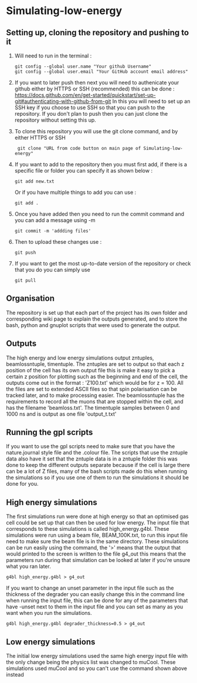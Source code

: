 # Simulating-low-energy

## Setting up, cloning the repository and pushing to it 

1. Will need to run in the terminal :
   
   ```
   git config --global user.name "Your github Username"
   git config --global user.email "Your GitHub account email address"
   ```
2. If you want to later push then next you will need to authenicate your github either by HTTPS or SSH (recommended) this can be done : https://docs.github.com/en/get-started/quickstart/set-up-git#authenticating-with-github-from-git
   In this you will need to set up an SSH key if you choose to use SSH so that you can push to the repository. If you don't plan to push then you can just clone the repository without setting this up. 
   
3. To clone this repository you will use the git clone command, and by either HTTPS or SSH
   
   ```
    git clone "URL from code button on main page of Simulating-low-energy"
   ```
4. If you want to add to the repository then you must first add, if there is a specific file or folder you can specify it as shown below :
   ```
   git add new.txt
   ```
   Or if you have multiple things to add you can use :

   ```
   git add .
   ```
5. Once you have added then you need to run the commit command and you can add a message using -m 
   ```
   git commit -m 'addding files'
   ```
6. Then to upload these changes use :
   ```
   git push
   ```
7. If you want to get the most up-to-date version of the repository or check that you do you can simply use
   ```
   git pull
   ```

## Organisation 

The repository is set up that each part of the project has its own folder and corresponding wiki page to explain the outputs generated, and to store the bash, python and gnuplot scripts that were used to generate
the output. 

## Outputs

The high energy and low energy simulations output zntuples, beamlossntuple, timentuple. The zntuples are set to output so that each z position of the cell has its own output file this is make it easy to pick a certain
z position for plotting such as the beginning and end of the cell, the outputs come out in the format : 'Z100.txt' which would be for z = 100. All the files are set to extended ASCII files so that spin polarisation can 
be tracked later, and to make processing easier. The beamlossntuple has the requirements to record all the muons that are stopped within the cell, and has the filename 'beamloss.txt'. The timentuple samples between 0 and 
1000 ns and is output as one file 'output_t.txt' 

## Running the gpl scripts

If you want to use the gpl scripts need to make sure that you have the nature.journal style file and the .colour file. The scripts that use the zntuple data also have it set that the zntuple data is in a zntuple folder this 
was done to keep the different outputs separate because if the cell is large there can be a lot of Z files, many of the bash scripts made do this when running the simulations so if you use one of them to run the simulations it
should be done for you. 

## High energy simulations 

The first simulations run were done at high energy so that an optimised gas cell could be set up that can then be used for low energy. The input file that corresponds to these simulations is called 
high_energy.g4bl. These simulations were run using a beam file, BEAM_100K.txt, to run this input file need to make sure the beam file is in the same directory. These simulations can be run easily using the command, the '>' means 
that the output that would printed to the screen is written to the file g4_out this means that the parameters run during that simulation can be looked at later if you're unsure what you ran later.

```
g4bl high_energy.g4bl > g4_out
```
If you want to change an unset parameter in the input file such as the thickness of the degrader you can easily change this in the command line when running the input file, this can be done for any of the parameters that have -unset next to 
them in the input file and you can set as many as you want when you run the simulations. 

```
g4bl high_energy.g4bl degrader_thickness=0.5 > g4_out
```
## Low energy simulations 

The initial low energy simulations used the same high energy input file with the only change being the physics list was changed to muCool. These simulations used muCool and so you can't use the command shown above instead 


